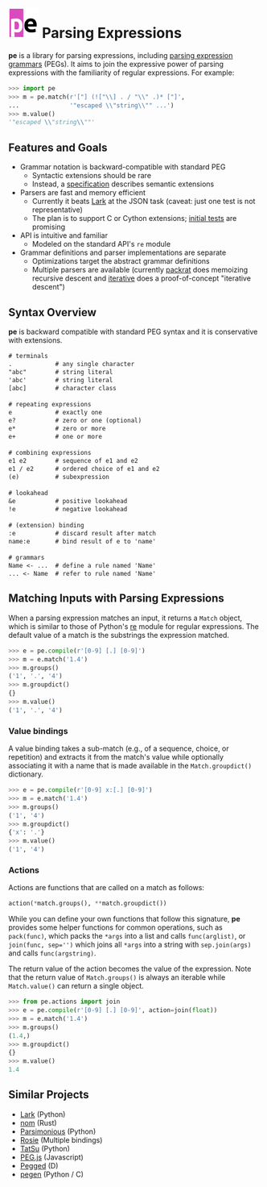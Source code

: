 # <img src="docs/logo.png" width="60" alt="pe logo" /> Parsing Expressions

**pe** is a library for parsing expressions, including [parsing
expression grammars] (PEGs). It aims to join the expressive power of
parsing expressions with the familiarity of regular expressions.  For
example:

``` python
>>> import pe
>>> m = pe.match(r'["] (!["\\] . / "\\" .)* ["]',
...              '"escaped \\"string\\"" ...')
>>> m.value()
'"escaped \\"string\\""'
```

[parsing expression grammars]: https://en.wikipedia.org/wiki/Parsing_expression_grammar


## Features and Goals

* Grammar notation is backward-compatible with standard PEG
  - Syntactic extensions should be rare
  - Instead, a [specification](docs/specification.md) describes semantic extensions
* Parsers are fast and memory efficient
  - Currently it beats [Lark](https://github.com/lark-parser/lark) at
    the JSON task (caveat: just one test is not representative)
  - The plan is to support C or Cython extensions; [initial
    tests](https://github.com/goodmami/textpy) are promising
* API is intuitive and familiar
  - Modeled on the standard API's `re` module
* Grammar definitions and parser implementations are separate
  - Optimizations target the abstract grammar definitions
  - Multiple parsers are available (currently [packrat](pe/packrat.py)
    does memoizing recursive descent and [iterative](pe/iterative.py)
    does a proof-of-concept "iterative descent")


## Syntax Overview

**pe** is backward compatible with standard PEG syntax and it is
conservative with extensions.

```regex
# terminals
.            # any single character
"abc"        # string literal
'abc'        # string literal
[abc]        # character class

# repeating expressions
e            # exactly one
e?           # zero or one (optional)
e*           # zero or more
e+           # one or more

# combining expressions
e1 e2        # sequence of e1 and e2
e1 / e2      # ordered choice of e1 and e2
(e)          # subexpression

# lookahead
&e           # positive lookahead
!e           # negative lookahead

# (extension) binding
:e           # discard result after match
name:e       # bind result of e to 'name'

# grammars
Name <- ...  # define a rule named 'Name'
... <- Name  # refer to rule named 'Name'
```

## Matching Inputs with Parsing Expressions

When a parsing expression matches an input, it returns a `Match`
object, which is similar to those of Python's
[re](https://docs.python.org/3/library/re.html) module for regular
expressions. The default value of a match is the substrings the
expression matched.

```python
>>> e = pe.compile(r'[0-9] [.] [0-9]')
>>> m = e.match('1.4')
>>> m.groups()
('1', '.', '4')
>>> m.groupdict()
{}
>>> m.value()
('1', '.', '4')
```

### Value bindings

A value binding takes a sub-match (e.g., of a sequence, choice, or
repetition) and extracts it from the match's value while optionally
associating it with a name that is made available in the
`Match.groupdict()` dictionary.

```python
>>> e = pe.compile(r'[0-9] x:[.] [0-9]')
>>> m = e.match('1.4')
>>> m.groups()
('1', '4')
>>> m.groupdict()
{'x': '.'}
>>> m.value()
('1', '4')
```

### Actions

Actions are functions that are called on a match as follows:

``` python
action(*match.groups(), **match.groupdict())
```

While you can define your own functions that follow this signature,
**pe** provides some helper functions for common operations, such as
`pack(func)`, which packs the `*args` into a list and calls
`func(arglist)`, or `join(func, sep='')` which joins all `*args` into
a string with `sep.join(args)` and calls `func(argstring)`.

The return value of the action becomes the value of the
expression. Note that the return value of `Match.groups()` is always
an iterable while `Match.value()` can return a single object.

```python
>>> from pe.actions import join
>>> e = pe.compile(r'[0-9] [.] [0-9]', action=join(float))
>>> m = e.match('1.4')
>>> m.groups()
(1.4,)
>>> m.groupdict()
{}
>>> m.value()
1.4
```

## Similar Projects

- [Lark](https://github.com/lark-parser/lark) (Python)
- [nom](https://github.com/Geal/nom) (Rust)
- [Parsimonious](https://github.com/erikrose/parsimonious) (Python)
- [Rosie](https://rosie-lang.org/) (Multiple bindings)
- [TatSu](https://tatsu.readthedocs.io/en/stable/) (Python)
- [PEG.js](https://github.com/pegjs/pegjs) (Javascript)
- [Pegged](https://github.com/PhilippeSigaud/Pegged) (D)
- [pegen](https://github.com/gvanrossum/pegen) (Python / C)
